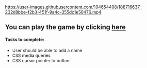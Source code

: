 
https://user-images.githubusercontent.com/104654408/188716637-232d8bbe-f2b3-451f-9a4c-355dc1e50476.mp4


## You can play the game by clicking  [here](https://gigi-theandreae.github.io/cardGame_100Devs/)

#### Tasks to complete:

* User should be able to add a name 
* CSS media queries
* CSS cursor pointer to button


